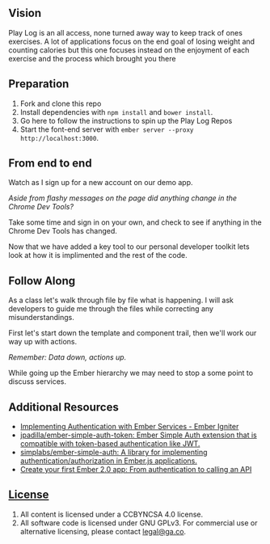 
## Vision


Play Log is an all access, none turned away way to keep track of ones exercises.
A lot of applications focus on the end goal of losing weight and counting calories
but this one focuses instead on the enjoyment of each exercise and the process
which brought you there

## Preparation

1. Fork and clone this repo
1.  Install dependencies with `npm install` and `bower install`.
1. Go here to follow the instructions to spin up the Play Log Repos
1.  Start the font-end server with `ember server --proxy http://localhost:3000`.

## From end to end

Watch as I sign up for a new account on our demo app.

*Aside from flashy messages on the page did anything change in the Chrome Dev*
*Tools?*

Take some time and sign in on your own, and check to see if anything in the
Chrome Dev Tools has changed.

Now that we have added a key tool to our personal developer toolkit lets look
at how it is implimented and the rest of the code.

## Follow Along

As a class let's walk through file by file what is happening. I will ask
developers to guide me through the files while correcting any misunderstandings.

First let's start down the template and component trail, then we'll work our way
up with actions.

*Remember: Data down, actions up.*

While going up the Ember hierarchy we may need to stop a some point to discuss
services.

## Additional Resources

-   [Implementing Authentication with Ember Services - Ember Igniter](http://emberigniter.com/implementing-authentication-with-ember-services/)
-   [jpadilla/ember-simple-auth-token: Ember Simple Auth extension that is compatible with token-based authentication like JWT.](https://github.com/jpadilla/ember-simple-auth-token)
-   [simplabs/ember-simple-auth: A library for implementing authentication/authorization in Ember.js applications.](https://github.com/simplabs/ember-simple-auth)
-   [Create your first Ember 2.0 app: From authentication to calling an API](https://auth0.com/blog/2015/08/11/create-your-first-ember-2-dot-0-app-from-authentication-to-calling-an-api/)

## [License](LICENSE)

1.  All content is licensed under a CC­BY­NC­SA 4.0 license.
1.  All software code is licensed under GNU GPLv3. For commercial use or
    alternative licensing, please contact legal@ga.co.
